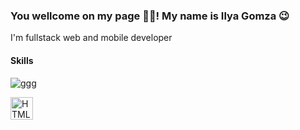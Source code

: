 ### You wellcome on my page 🤘🏻! My name is Ilya Gomza 😉

I'm fullstack web and mobile developer

#### Skills
![ggg](https://skillicons.dev/icons?i=html,css,ts,js,python,react,vue,nuxt,django,graphql,kotlin,linux&perline=6&theme=dark)

<p align="left">
<a href="https://github.com/illi-homz" target="_blank" rel="noreferrer"><img src="https://skillicons.dev/icons?i=github&theme=dark" width="36" height="36" alt="HTML" /></a>
</p>
